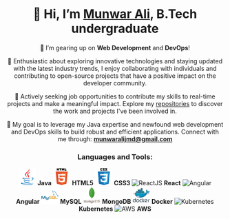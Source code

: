 <center>

<center>

# 👋 Hi, I’m [Munwar Ali](https://github.com/MunwarAli12), B.Tech undergraduate

</center>

🌱 I’m gearing up on **Web Development** and **DevOps**!

🚀 Enthusiastic about exploring innovative technologies and staying updated with the latest industry trends, I enjoy collaborating with individuals and contributing to open-source projects that have a positive impact on the developer community.

💼 Actively seeking job opportunities to contribute my skills to real-time projects and make a meaningful impact. Explore my [repositories](https://github.com/MunwarAli12) to discover the work and projects I've been involved in.

🎯 My goal is to leverage my Java expertise and newfound web development and DevOps skills to build robust and efficient applications. Connect with me through: **munwaralijmd@gmail.com**

### Languages and Tools:
<div align="center">
  <img src="https://raw.githubusercontent.com/devicons/devicon/master/icons/java/java-original.svg" alt="Java" width="40" height="40"/>
  <strong>Java</strong>

  <img src="https://raw.githubusercontent.com/devicons/devicon/master/icons/html5/html5-original-wordmark.svg" alt="HTML5" width="40" height="40"/>
  <strong>HTML5</strong>

  <img src="https://raw.githubusercontent.com/devicons/devicon/master/icons/css3/css3-original-wordmark.svg" alt="CSS3" width="40" height="40"/>
  <strong>CSS3</strong>
  
  <img src="https://reactjs.org/favicon.ico" alt="ReactJS" width="40" height="40"/>
  <strong>React</strong>
  
  <img src="https://angular.io/assets/images/logos/angular/angular.svg" alt="Angular" width="40" height="40"/>
  <strong>Angular</strong>
  
  <img src="https://raw.githubusercontent.com/devicons/devicon/master/icons/mysql/mysql-original-wordmark.svg" alt="MySQL" width="40" height="40"/>
  <strong>MySQL</strong>

  <img src="https://raw.githubusercontent.com/devicons/devicon/master/icons/mongodb/mongodb-original-wordmark.svg" alt="MongoDB" width="40" height="40"/>
  <strong>MongoDB</strong>

  <img src="https://raw.githubusercontent.com/devicons/devicon/master/icons/docker/docker-original-wordmark.svg" alt="Docker" width="40" height="40"/>
  <strong>Docker</strong>

  <img src="https://www.vectorlogo.zone/logos/kubernetes/kubernetes-icon.svg" alt="Kubernetes" width="40" height="40"/>
  <strong>Kubernetes</strong>

  <img src="https://aws.amazon.com/favicon.ico" alt="AWS" width="40" height="40"/>
  <strong>AWS</strong>
</div>




<!---
MunwarAli12/MunwarAli12 is a ✨ special ✨ repository because its `README.md` (this file) appears on your GitHub profile.
You can click the Preview link to take a look at your changes.
--->
